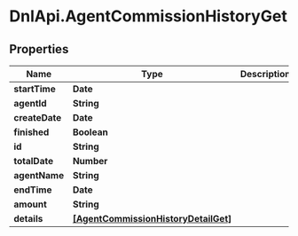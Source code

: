 # DnlApi.AgentCommissionHistoryGet

## Properties
Name | Type | Description | Notes
------------ | ------------- | ------------- | -------------
**startTime** | **Date** |  | [optional] 
**agentId** | **String** |  | [optional] 
**createDate** | **Date** |  | [optional] 
**finished** | **Boolean** |  | [optional] 
**id** | **String** |  | [optional] 
**totalDate** | **Number** |  | [optional] 
**agentName** | **String** |  | [optional] 
**endTime** | **Date** |  | [optional] 
**amount** | **String** |  | [optional] 
**details** | [**[AgentCommissionHistoryDetailGet]**](AgentCommissionHistoryDetailGet.md) |  | [optional] 


